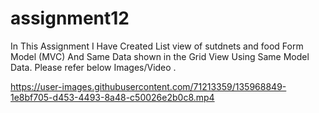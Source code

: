 # assignment12
 In This Assignment I Have Created List view of sutdnets and food Form Model (MVC) And Same Data shown in the Grid View Using Same Model Data.
 Please refer below Images/Video .
 



https://user-images.githubusercontent.com/71213359/135968849-1e8bf705-d453-4493-8a48-c50026e2b0c8.mp4







